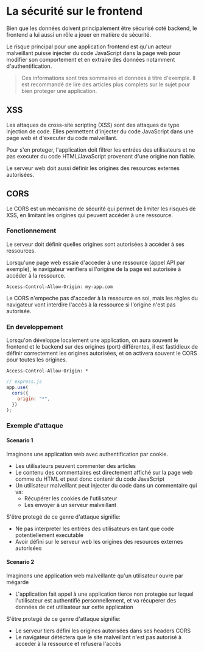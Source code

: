 # La sécurité sur le frontend

Bien que les données doivent principalement être sécurisé coté backend, le frontend a lui aussi un rôle a jouer en matière de sécurité.

Le risque principal pour une application frontend est qu'un acteur malveillant puisse injecter du code JavaScript dans la page web pour modifier son comportement et en extraire des données notamment d'authentification.

> Ces informations sont très sommaires et données à titre d'exemple.
> Il est recommandé de lire des articles plus complets sur le sujet pour bien proteger une application.

## XSS

Les attaques de cross-site scripting (XSS) sont des attaques de type injection de code. Elles permettent d'injecter du code JavaScript dans une page web et d'executer du code malveillant.

Pour s'en proteger, l'application doit filtrer les entrées des utilisateurs et ne pas executer du code HTML/JavaScript provenant d'une origine non fiable.

Le serveur web doit aussi définir les origines des resources externes autorisées.

## CORS

Le CORS est un mécanisme de sécurité qui permet de limiter les risques de XSS, en limitant les origines qui peuvent accéder à une ressource.

### Fonctionnement

Le serveur doit définir quelles origines sont autorisées à accéder à ses ressources.

Lorsqu'une page web essaie d'acceder à une ressource (appel API par exemple), le navigateur verifiera si l'origine de la page est autorisée à accéder à la ressource.

```
Access-Control-Allow-Origin: my-app.com
```

Le CORS n'empeche pas d'acceder à la ressource en soi, mais les règles du navigateur vont interdire l'accès à la ressource si l'origine n'est pas autorisée.

### En developpement

Lorsqu'on développe localement une application, on aura souvent le frontend et le backend sur des origines (port) différentes, il est fastidieux de définir correctement les origines autorisées, et on activera souvent le CORS pour toutes les origines.

```
Access-Control-Allow-Origin: *
```

```js
// express.js
app.use(
  cors({
    origin: "*",
  })
);
```

### Exemple d'attaque

#### Scenario 1

Imaginons une application web avec authentification par cookie.

- Les utilisateurs peuvent commenter des articles
- Le contenu des commentaires est directement affiché sur la page web comme du HTML et peut donc contenir du code JavaScript
- Un utilisateur malveillant peut injecter du code dans un commentaire qui va:
  - Récupérer les cookies de l'utilisateur
  - Les envoyer à un serveur malveillant

S'être protegé de ce genre d'attaque signifie:

- Ne pas interpreter les entrées des utilisateurs en tant que code potentiellement executable
- Avoir défini sur le serveur web les origines des resources externes autorisées

#### Scenario 2

Imaginons une application web malveillante qu'un utilisateur ouvre par mégarde

- L'application fait appel à une application tierce non protegée sur lequel l'utilisateur est authentifié personnellement, et va récuperer des données de cet utilisateur sur cette application

S'être protegé de ce genre d'attaque signifie:

- Le serveur tiers défini les origines autorisées dans ses headers CORS
- Le navigateur détéctera que le site malveillant n'est pas autorisé à acceder à la ressource et refusera l'accès

